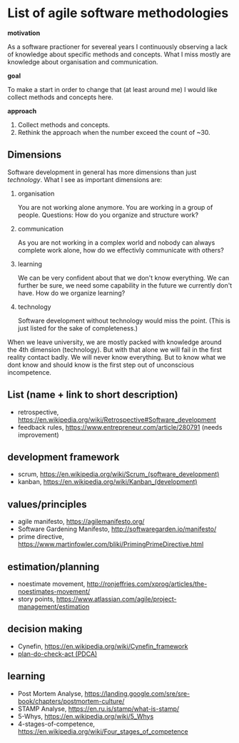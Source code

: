 # List of agile software methodologies

**motivation**

As a software practioner for severeal years I continuously observing 
a lack of knowledge about specific methods and concepts. What I miss 
mostly are knowledge about organisation and communication.

**goal**

To make a start in order to change that (at least around me) I would 
like collect methods and concepts here.

**approach**

1. Collect methods and concepts.
1. Rethink the approach when the number exceed the count of ~30.

## Dimensions
Software development in general has more dimensions than just *technology*. 
What I see as important dimensions are:
1. organisation
   
   You are not working alone anymore. You are working in a group of people.
   Questions: How do you organize and structure work?
   
2. communication
   
   As you are not working in a complex world and nobody can always complete work alone, how do we effectivly communicate with others?
   
3. learning

   We can be very confident about that we don't know everything. We can further be sure, we need some capability in the future we currently don't have. How do we organize learning?
   
4. technology

   Software development without technology would miss the point. (This is just listed for the sake of completeness.)

When we leave university, we are mostly packed with knowledge around the 4th dimension (technology). But with that alone we will fail in the first reality contact badly. 
We will never know everything. But to know what we dont know and should know is the first step out of unconscious incompetence.


## List (name + link to short description)

- retrospective, https://en.wikipedia.org/wiki/Retrospective#Software_development
- feedback rules, https://www.entrepreneur.com/article/280791 (needs improvement)

## development framework

- scrum, https://en.wikipedia.org/wiki/Scrum_(software_development)
- kanban, https://en.wikipedia.org/wiki/Kanban_(development)

## values/principles

- agile manifesto, https://agilemanifesto.org/
- Software Gardening Manifesto, http://softwaregarden.io/manifesto/
- prime directive, https://www.martinfowler.com/bliki/PrimingPrimeDirective.html

## estimation/planning

- noestimate movement, http://ronjeffries.com/xprog/articles/the-noestimates-movement/
- story points, https://www.atlassian.com/agile/project-management/estimation

## decision making

- Cynefin, https://en.wikipedia.org/wiki/Cynefin_framework
- [plan-do-check-act (PDCA)](PDCA.md)

## learning

- Post Mortem Analyse, https://landing.google.com/sre/sre-book/chapters/postmortem-culture/
- STAMP Analyse, https://en.ru.is/stamp/what-is-stamp/
- 5-Whys, https://en.wikipedia.org/wiki/5_Whys 
- 4-stages-of-competence, https://en.wikipedia.org/wiki/Four_stages_of_competence
